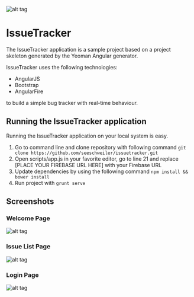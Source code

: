 ![alt tag](https://raw.github.com/seeschweiler/issuetracker/master/images/issuetracker_logo.png)

# IssueTracker

The IssueTracker application is a sample project based on a project skeleton generated by the Yeoman Angular generator.

IssueTracker uses the following technologies:

- AngularJS
- Bootstrap
- AngularFire

to build a simple bug tracker with real-time behaviour.

## Running the IssueTracker application

 Running the IssueTracker application on your local system is easy.
 1. Go to command line and clone repository with following command
        ```
        git clone https://github.com/seeschweiler/issuetracker.git
        ```
 2. Open scripts/app.js in your favorite editor, go to line 21 and replace [PLACE YOUR FIREBASE URL HERE] with your Firebase URL
 3. Update dependencies by using the following command
        ```
        npm install && bower install
        ```
 4. Run project with
        ```
        grunt serve
        ```

 ## Screenshots

 ### Welcome Page

 ![alt tag](https://raw.github.com/seeschweiler/issuetracker/master/images/welcome_page.png)

 ### Issue List Page

 ![alt tag](https://raw.github.com/seeschweiler/issuetracker/master/images/issue_list_page.png)

 ### Login Page

 ![alt tag](https://raw.github.com/seeschweiler/issuetracker/master/images/login_page.png)
